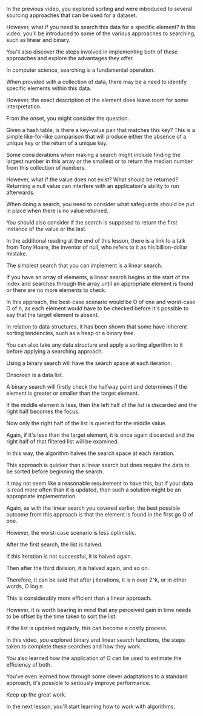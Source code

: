 In the previous video, you explored sorting and were introduced to several sourcing approaches that can be used for a dataset.

However, what if you need to search this data for a specific element? In this video, you'll be introduced to some of the various approaches to searching, such as linear and binary.

You'll also discover the steps involved in implementing both of these approaches and explore the advantages they offer.

In computer science, searching is a fundamental operation.

When provided with a collection of data, there may be a need to identify specific elements within this data.

However, the exact description of the element does leave room for some interpretation.

From the onset, you might consider the question.

Given a hash table, is there a key-value pair that matches this key? This is a simple like-for-like comparison that will produce either the absence of a unique key or the return of a unique key.

Some considerations when making a search might include finding the largest number in this array or the smallest or to return the median number from this collection of numbers.

However, what if the value does not exist? What should be returned? Returning a null value can interfere with an application's ability to run afterwards.

When doing a search, you need to consider what safeguards should be put in place when there is no value returned.

You should also consider if the search is supposed to return the first instance of the value or the last.

In the additional reading at the end of this lesson, there is a link to a talk from Tony Hoare, the inventor of null, who refers to it as his billion-dollar mistake.

The simplest search that you can implement is a linear search.

If you have an array of elements, a linear search begins at the start of the index and searches through the array until an appropriate element is found or there are no more elements to check.

In this approach, the best-case scenario would be O of one and worst-case O of n, as each element would have to be checked before it's possible to say that the target element is absent.

In relation to data structures, it has been shown that some have inherent sorting tendencies, such as a heap or a binary tree.

You can also take any data structure and apply a sorting algorithm to it before applying a searching approach.

Using a binary search will have the search space at each iteration.

Onscreen is a data list.

A binary search will firstly check the halfway point and determines if the element is greater or smaller than the target element.

If the middle element is less, then the left half of the list is discarded and the right half becomes the focus.

Now only the right half of the list is queried for the middle value.

Again, if it's less than the target element, it is once again discarded and the right half of that filtered list will be examined.

In this way, the algorithm halves the search space at each iteration.

This approach is quicker than a linear search but does require the data to be sorted before beginning the search.

It may not seem like a reasonable requirement to have this, but if your data is read more often than it is updated, then such a solution might be an appropriate implementation.

Again, as with the linear search you covered earlier, the best possible outcome from this approach is that the element is found in the first go O of one.

However, the worst-case scenario is less optimistic.

After the first search, the list is halved.

If this iteration is not successful, it is halved again.

Then after the third division, it is halved again, and so on.

Therefore, it can be said that after j iterations, it is n over 2^k, or in other words, O log n.

This is considerably more efficient than a linear approach.

However, it is worth bearing in mind that any perceived gain in time needs to be offset by the time taken to sort the list.

If the list is updated regularly, this can become a costly process.

In this video, you explored binary and linear search functions, the steps taken to complete these searches and how they work.

You also learned how the application of O can be used to estimate the efficiency of both.

You've even learned how through some clever adaptations to a standard approach, it's possible to seriously improve performance.

Keep up the great work.

In the next lesson, you'll start learning how to work with algorithms.